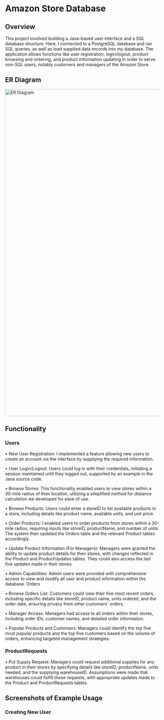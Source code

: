 # Amazon Store Database 

## Overview 
This project involved building a Java-based user interface and a SQL database structure. Here, I connected to a PostgreSQL database and ran SQL queries, as well as load supplied data records into my database. The application allows functions like user registration, login/logout, product browsing and ordering, and product information updating in order to serve non-SQL users, notably customers and managers of the Amazon Store.

## ER Diagram
<img width="1065" alt="ER Diagram" src="https://github.com/Pie115/Amazon-Store-Database/assets/6378028/209b5d05-fadc-4d0f-91d1-db336c46de40">

## Functionality 
### Users 

• New User Registration: I implemented a feature allowing new users to create an account via the interface by supplying the required information. 

• User Login/Logout: Users could log in with their credentials, initiating a session maintained until they logged out, supported by an example in the Java source code. 

• Browse Stores: This functionality enabled users to view stores within a 30-mile radius of their location, utilizing a simplified method for distance calculation we developed for ease of use. 

• Browse Products: Users could enter a storeID to list available products in a store, including details like product name, available units, and unit price. 

• Order Products: I enabled users to order products from stores within a 30-mile radius, requiring inputs like storeID, productName, and number of units. The system then updated the Orders table and the relevant Product tables accordingly. 

• Update Product Information (For Managers): Managers were granted the ability to update product details for their stores, with changes reflected in the Product and ProductUpdates tables. They could also access the last five updates made in their stores. 

• Admin Capabilities: Admin users were provided with comprehensive access to view and modify all user and product information within the database.
Orders 

• Browse Orders List: Customers could view their five most recent orders, including specific details like storeID, product name, units ordered, and the order date, ensuring privacy from other customers' orders. 

• Manager Access: Managers had access to all orders within their stores, including order IDs, customer names, and detailed order information. 

• Popular Products and Customers: Managers could identify the top five most popular products and the top five customers based on the volume of orders, enhancing targeted management strategies. 

### ProductRequests 

• Put Supply Request: Managers could request additional supplies for any product in their stores by specifying details like storeID, productName, units needed, and the supplying warehouseID. Assumptions were made that warehouses could fulfill these requests, with appropriate updates made to the Product and ProductRequests tables.


## Screenshots of Example Usage 

### Creating New User

